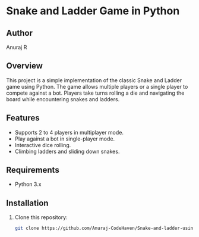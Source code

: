 # Snake and Ladder Game in Python

## Author
Anuraj R

## Overview
This project is a simple implementation of the classic Snake and Ladder game using Python. The game allows multiple players or a single player to compete against a bot. Players take turns rolling a die and navigating the board while encountering snakes and ladders.

## Features
- Supports 2 to 4 players in multiplayer mode.
- Play against a bot in single-player mode.
- Interactive dice rolling.
- Climbing ladders and sliding down snakes.

## Requirements
- Python 3.x

## Installation
1. Clone this repository:
   ```bash
   git clone https://github.com/Anuraj-CodeHaven/Snake-and-ladder-using-python-.git
